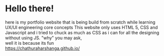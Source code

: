 <h1> Hello there! </h1>

here is my portfolio website that is being build from scratch while learning UX/UI engineering core concepts 
This website only uses HTML 5, CSS and Javascript and i tried to chuck as much as CSS as i can for all the designing without using JS. "why" you may ask, <br> well it is because its fun  
https://chathuraharshanga.github.io/
